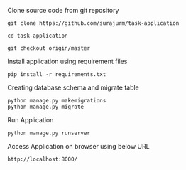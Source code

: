 Clone source code from git repository

	git clone https://github.com/surajurm/task-application

  	cd task-application

	git checkout origin/master

Install application using requirement files
 
	pip install -r requirements.txt
	
Creating database schema and migrate table
 	
	python manage.py makemigrations
	python manage.py migrate

Run Application
  
	python manage.py runserver
 
Access Application on browser using below URL

	http://localhost:8000/
